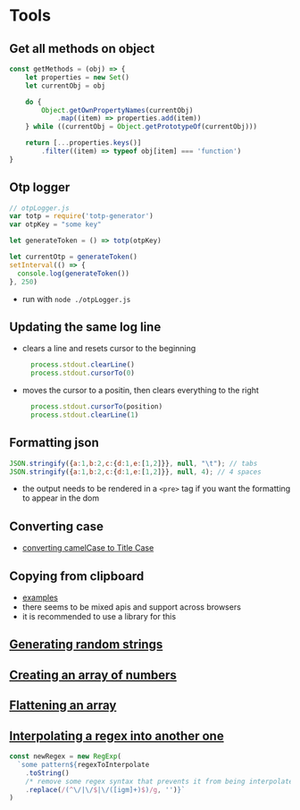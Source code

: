 # Tools

## Get all methods on object
```js
const getMethods = (obj) => {
    let properties = new Set()
    let currentObj = obj

    do {
        Object.getOwnPropertyNames(currentObj)
            .map((item) => properties.add(item))
    } while ((currentObj = Object.getPrototypeOf(currentObj)))

    return [...properties.keys()]
        .filter((item) => typeof obj[item] === 'function')
}
```

## Otp logger
```js
// otpLogger.js
var totp = require('totp-generator')
var otpKey = "some key"

let generateToken = () => totp(otpKey)

let currentOtp = generateToken()
setInterval(() => {
  console.log(generateToken())
}, 250)
```
- run with `node ./otpLogger.js`

## Updating the same log line
- clears a line and resets cursor to the beginning
  ```js
    process.stdout.clearLine()
    process.stdout.cursorTo(0)
  ```
- moves the cursor to a positin, then clears everything to the right
  ```js
    process.stdout.cursorTo(position)
    process.stdout.clearLine(1)
  ```

## Formatting json
```js
JSON.stringify({a:1,b:2,c:{d:1,e:[1,2]}}, null, "\t"); // tabs
JSON.stringify({a:1,b:2,c:{d:1,e:[1,2]}}, null, 4); // 4 spaces
```
- the output needs to be rendered in a `<pre>` tag if you want the formatting to appear in the dom

## Converting case
- [converting camelCase to Title Case](https://stackoverflow.com/questions/4149276/how-to-convert-camelcase-to-camel-case)

## Copying from clipboard
- [examples](https://stackoverflow.com/questions/400212/how-do-i-copy-to-the-clipboard-in-javascript)
- there seems to be mixed apis and support across browsers
- it is recommended to use a library for this

## [Generating random strings](https://stackoverflow.com/questions/1349404/generate-random-string-characters-in-javascript)

## [Creating an array of numbers](https://stackoverflow.com/questions/3746725/how-to-create-an-array-containing-1-n)

## [Flattening an array](https://developer.mozilla.org/en-US/docs/Web/JavaScript/Reference/Global_Objects/Array/flat)

## [Interpolating a regex into another one](https://gist.github.com/elclanrs/3891362)
```js
const newRegex = new RegExp(
  `some pattern${regexToInterpolate
    .toString()
    /* remove some regex syntax that prevents it from being interpolated into another regex */
    .replace(/(^\/|\/$|\/([igm]+)$)/g, '')}`
)
```